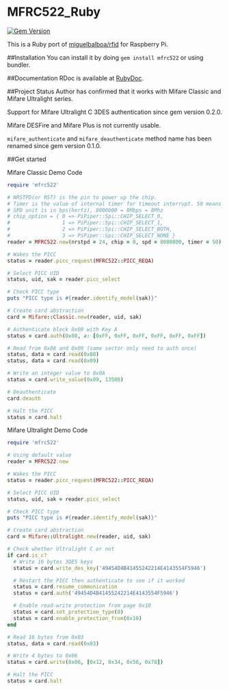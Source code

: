 # MFRC522_Ruby

[![Gem Version](https://badge.fury.io/rb/mfrc522.svg)](https://badge.fury.io/rb/mfrc522)

This is a Ruby port of [miguelbalboa/rfid](https://github.com/miguelbalboa/rfid) for Raspberry Pi.

##Installation
You can install it by doing `gem install mfrc522` or using bundler.

##Documentation
RDoc is available at [RubyDoc](http://www.rubydoc.info/github/atitan/MFRC522_Ruby/master/Mfrc522).

##Project Status
Author has confirmed that it works with Mifare Classic and Mifare Ultralight series.

Support for Mifare Ultralight C 3DES authentication since gem version 0.2.0.

Mifare DESFire and Mifare Plus is not currently usable.

`mifare_authenticate` and `mifare_deauthenticate` method name has been renamed since gem version 0.1.0.

##Get started

Mifare Classic Demo Code

```ruby
require 'mfrc522'

# NRSTPD(or RST) is the pin to power up the chip.
# Timer is the value of internal timer for timeout interrupt. 50 means 25ms.
# SPD unit is in bps(hertz), 8000000 = 8Mbps = 8Mhz
# chip_option = { 0 => PiPiper::Spi::CHIP_SELECT_0,
#                 1 => PiPiper::Spi::CHIP_SELECT_1,
#                 2 => PiPiper::Spi::CHIP_SELECT_BOTH,
#                 3 => PiPiper::Spi::CHIP_SELECT_NONE }
reader = MFRC522.new(nrstpd = 24, chip = 0, spd = 8000000, timer = 50)

# Wakes the PICC
status = reader.picc_request(MFRC522::PICC_REQA)

# Select PICC UID
status, uid, sak = reader.picc_select

# Check PICC type
puts "PICC type is #{reader.identify_model(sak)}"

# Create card abstraction
card = Mifare::Classic.new(reader, uid, sak)

# Authenticate block 0x08 with Key A
status = card.auth(0x08, a: [0xFF, 0xFF, 0xFF, 0xFF, 0xFF, 0xFF])

# Read from 0x08 and 0x09 (same sector only need to auth once)
status, data = card.read(0x08)
status, data = card.read(0x09)

# Write an integer value to 0x0A
status = card.write_value(0x09, 13500)

# Deauthenticate
card.deauth

# Halt the PICC
status = card.halt
```

Mifare Ultralight Demo Code

```ruby
require 'mfrc522'

# Using default value
reader = MFRC522.new

# Wakes the PICC
status = reader.picc_request(MFRC522::PICC_REQA)

# Select PICC UID
status, uid, sak = reader.picc_select

# Check PICC type
puts "PICC type is #{reader.identify_model(sak)}"

# Create card abstraction
card = Mifare::Ultralight.new(reader, uid, sak)

# Check whether Ultralight C or not
if card.is_c?
  # Write 16 bytes 3DES keys
  status = card.write_des_key('49454D4B41455242214E4143554F5946')

  # Restart the PICC then authenticate to see if it worked
  status = card.resume_communication
  status = card.auth('49454D4B41455242214E4143554F5946')

  # Enable read-write protection from page 0x10
  status = card.set_protection_type(0)
  status = card.enable_protection_from(0x10)
end

# Read 16 bytes from 0x03
status, data = card.read(0x03)

# Write 4 bytes to 0x06
status = card.write(0x06, [0x12, 0x34, 0x56, 0x78])

# Halt the PICC
status = card.halt
```
